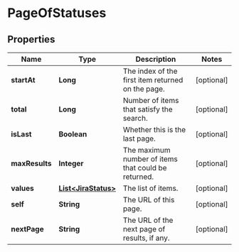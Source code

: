 

# PageOfStatuses


## Properties

| Name | Type | Description | Notes |
|------------ | ------------- | ------------- | -------------|
|**startAt** | **Long** | The index of the first item returned on the page. |  [optional] |
|**total** | **Long** | Number of items that satisfy the search. |  [optional] |
|**isLast** | **Boolean** | Whether this is the last page. |  [optional] |
|**maxResults** | **Integer** | The maximum number of items that could be returned. |  [optional] |
|**values** | [**List&lt;JiraStatus&gt;**](JiraStatus.md) | The list of items. |  [optional] |
|**self** | **String** | The URL of this page. |  [optional] |
|**nextPage** | **String** | The URL of the next page of results, if any. |  [optional] |



